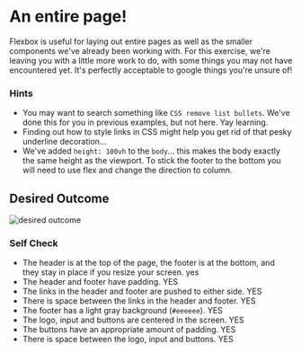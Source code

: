 # An entire page!

Flexbox is useful for laying out entire pages as well as the smaller components we've already been working with. For this exercise, we're leaving you with a little more work to do, with some things you may not have encountered yet. It's perfectly acceptable to google things you're unsure of!

### Hints
- You may want to search something like `CSS remove list bullets`.  We've done this for you in previous examples, but not here. Yay learning.
- Finding out how to style links in CSS might help you get rid of that pesky underline decoration...
- We've added `height: 100vh` to the `body`... this makes the body exactly the same height as the viewport. To stick the footer to the bottom you will need to use flex and change the direction to column.

## Desired Outcome
![desired outcome](./desired-outcome.png)

### Self Check

- The header is at the top of the page, the footer is at the bottom, and they stay in place if you resize your screen. yes
- The header and footer have padding. YES
- The links in the header and footer are pushed to either side. YES
- There is space between the links in the header and footer. YES
- The footer has a light gray background (`#eeeeee`).  YES
- The logo, input and buttons are centered in the screen. YES
- The buttons have an appropriate amount of padding. YES
- There is space between the logo, input and buttons. YES
